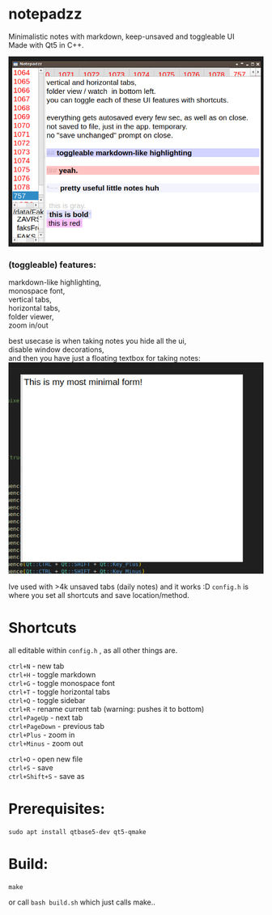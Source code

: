 # notepadzz
Minimalistic notes with markdown, keep-unsaved and toggleable UI  
Made with Qt5 in C++.  
  
![showcase](/github_images/showcase.png)

### (toggleable) features:  
markdown-like highlighting,  
monospace font,  
vertical tabs,  
horizontal tabs,  
folder viewer,  
zoom in/out

best usecase is when taking notes you hide all the ui,  
disable window decorations,  
and then you have just a floating textbox for taking notes:  
![mostMinimal](/github_images/minimal.png)
  
  
Ive used with >4k unsaved tabs (daily notes) and it works :D
`config.h` is where you set all shortcuts and save location/method.  
  
# Shortcuts
all editable within `config.h`  , as all other things are.  
  
`ctrl+N` - new tab   
`ctrl+H` - toggle markdown   
`ctrl+G` - toggle monospace font   
`ctrl+T` - toggle horizontal tabs  
`ctrl+Q` - toggle sidebar  
`ctrl+R` - rename current tab (warning: pushes it to bottom)  
`ctrl+PageUp` - next tab  
`ctrl+PageDown` - previous tab  
`ctrl+Plus` - zoom in  
`ctrl+Minus` - zoom out  
  
`ctrl+O` - open new file  
`ctrl+S` - save  
`ctrl+Shift+S` - save as  
  

# Prerequisites:  
  
`sudo apt install qtbase5-dev qt5-qmake`  
  
# Build:  
  
`make`  
  
or call `bash build.sh` which just calls make..  